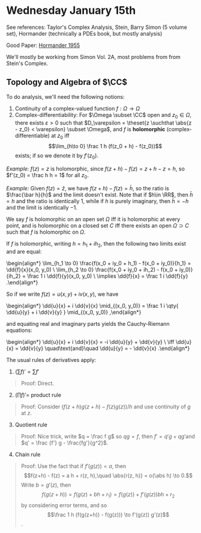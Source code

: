 # Wednesday January 15th

See references:
Taylor's Complex Analysis, Stein, Barry Simon (5 volume set), Hormander (technically a PDEs book, but mostly analysis)

Good Paper: [Hormander 1955](https://projecteuclid.org/download/pdf_1/euclid.acta/1485892151)

We'll mostly be working from Simon Vol. 2A, most problems from from Stein's Complex.

## Topology and Algebra of $\CC$

To do analysis, we'll need the following notions:

1. Continuity of a complex-valued function $f: \Omega \to \Omega$
2. Complex-differentiability: For $\Omega \subset \CC$ open and $z_0 \in \Omega$, there exists $\varepsilon > 0$ such that $D_\varepsilon = \theset{z \suchthat \abs{z - z_0} < \varepsilon} \subset \Omega$, and $f$ is **holomorphic** (complex-differentiable) at $z_0$ iff $$\lim_{h\to 0} \frac 1 h (f(z_0 + h) - f(z_0))$$ exists; if so we denote it by $f'(z_0)$.

*Example:*
$f(z) = z$ is holomorphic, since $f(z+ h) - f(z) = z+h-z = h$, so $f'(z_0) = \frac h h = 1$ for all $z_0$.

*Example:*
Given $f(z) = \bar z$, we have $f(z+h)-f(z) = \bar h$, so the ratio is $\frac{\bar h}{h}$ and the limit doesn't exist.
Note that if $h\in \RR$, then $\bar h = h$ and the ratio is identically 1, while if $h$ is purely imaginary, then $\bar h = -h$ and the limit is identically $-1$.

We say $f$ is holomorphic on an open set $\Omega$ iff it is holomorphic at every point, and is holomorphic on a closed set $C$ iff there exists an open $\Omega \supset C$ such that $f$ is holomorphic on $\Omega$.

If $f$ is holomorphic, writing $h = h_1 + ih_2$, then the following two limits exist and are equal:

\begin{align*}
\lim_{h_1 \to 0} \frac{f(x_0 + iy_0 + h_1) - f(x_0 + iy_0)}{h_1} = \dd{f}{x}(x_0, y_0) \\
\lim_{h_2 \to 0} \frac{f(x_0 + iy_0 + ih_2) - f(x_0 + iy_0)}{ih_2} = \frac 1 i \dd{f}{y}(x_0, y_0) \\
\implies \dd{f}{x} = \frac 1  i \dd{f}{y}
.\end{align*}

So if we write $f(z) = u(x, y) + i v(x, y)$, we have

\begin{align*}
\dd{u}{x} + i \dd{v}{x} \mid_{(x_0, y_0)} = \frac 1 i \qty{
\dd{u}{y} + i \dd{v}{y}
} \mid_{(x_0, y_0)}
,\end{align*}

and equating real and imaginary parts yields the Cauchy-Riemann equations:

\begin{align*}
\dd{u}{x} + i \dd{v}{x} = -i \dd{u}{y} + \dd{v}{y} \\
\iff \dd{u}{x} = \dd{v}{y} \quad\text{and}\quad \dd{u}{y} = - \dd{v}{x}
.\end{align*}

The usual rules of derivatives apply:

1. $(\sum f)' = \sum f'$

  > Proof: Direct.

2. $(\prod f)' =$ product rule
  
  > Proof: Consider $(f(z+h)g(z+h) - f(z)g(z))/h$ and use continuity of $g$ at $z$.

3. Quotient rule
  
  > Proof: Nice trick, write $q = \frac f g$ so $qg = f$, then $f' = q'g + qg'$and $q' = \frac {f'} g - \frac{fg'}{g^2}$.

4. Chain rule

  > Proof: Use the fact that if $f'(g(z)) = a$, then $$f(z+h) - f(z) = a h + r(z, h),\quad \abs{r(z, h)} = o(\abs h) \to 0.$$
  > Write $b = g'(z)$, then $$f(g(z + h)) = f(g(z) + b h + r_1 ) = f(g(z)) + f'(g(z))bh + r_2$$ by considering error terms, and so $$\frac 1 h (f(g(z+h)) - f(g(z))) \to f'(g(z)) g'(z)$$.

